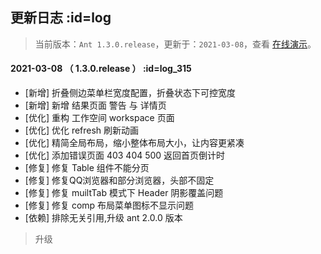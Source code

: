 ## 更新日志   :id=log

> 当前版本：`Ant 1.3.0.release`，更新于：`2021-03-08`，查看 [在线演示](http://ant.pearadmin.com)。

#### 2021-03-08 （ 1.3.0.release ）   :id=log_315

- [新增] 折叠侧边菜单栏宽度配置，折叠状态下可控宽度
- [新增] 新增 结果页面 警告 与 详情页
- [优化] 重构 工作空间 workspace 页面
- [优化] 优化 refresh 刷新动画
- [优化] 精简全局布局，缩小整体布局大小，让内容更紧凑
- [优化] 添加错误页面 403 404 500 返回首页倒计时
- [修复] 修复 Table 组件不能分页
- [修复] 修复QQ浏览器和部分浏览器，头部不固定
- [修复] 修复 muiltTab 模式下 Header 阴影覆盖问题
- [修复] 修复 comp 布局菜单图标不显示问题
- [依赖] 排除无关引用,升级 ant 2.0.0 版本

> 升级
